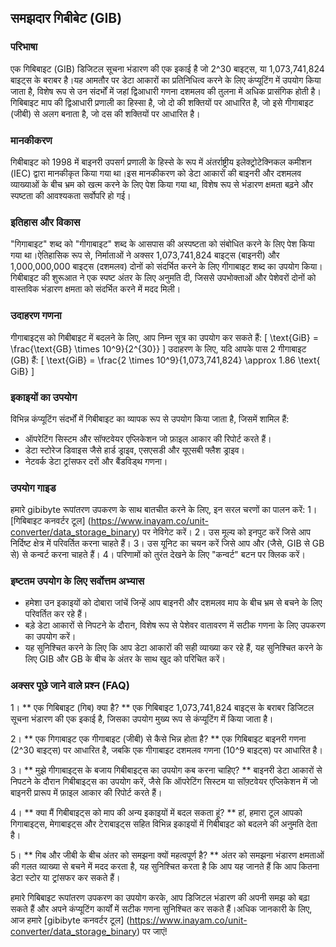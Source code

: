 ## समझदार गिबीबेट (GIB)

### परिभाषा
एक गिबिबाइट (GIB) डिजिटल सूचना भंडारण की एक इकाई है जो 2^30 बाइट्स, या 1,073,741,824 बाइट्स के बराबर है।यह आमतौर पर डेटा आकारों का प्रतिनिधित्व करने के लिए कंप्यूटिंग में उपयोग किया जाता है, विशेष रूप से उन संदर्भों में जहां द्विआधारी गणना दशमलव की तुलना में अधिक प्रासंगिक होती है।गिबिबाइट माप की द्विआधारी प्रणाली का हिस्सा है, जो दो की शक्तियों पर आधारित है, जो इसे गीगाबाइट (जीबी) से अलग बनाता है, जो दस की शक्तियों पर आधारित है।

### मानकीकरण
गिबीबाइट को 1998 में बाइनरी उपसर्ग प्रणाली के हिस्से के रूप में अंतर्राष्ट्रीय इलेक्ट्रोटेक्निकल कमीशन (IEC) द्वारा मानकीकृत किया गया था।इस मानकीकरण को डेटा आकारों की बाइनरी और दशमलव व्याख्याओं के बीच भ्रम को खत्म करने के लिए पेश किया गया था, विशेष रूप से भंडारण क्षमता बढ़ने और स्पष्टता की आवश्यकता सर्वोपरि हो गई।

### इतिहास और विकास
"गिगाबाइट" शब्द को "गीगाबाइट" शब्द के आसपास की अस्पष्टता को संबोधित करने के लिए पेश किया गया था।ऐतिहासिक रूप से, निर्माताओं ने अक्सर 1,073,741,824 बाइट्स (बाइनरी) और 1,000,000,000 बाइट्स (दशमलव) दोनों को संदर्भित करने के लिए गीगाबाइट शब्द का उपयोग किया।गिबीबाइट की शुरूआत ने एक स्पष्ट अंतर के लिए अनुमति दी, जिससे उपभोक्ताओं और पेशेवरों दोनों को वास्तविक भंडारण क्षमता को संदर्भित करने में मदद मिली।

### उदाहरण गणना
गीगाबाइट्स को गिबीबाइट में बदलने के लिए, आप निम्न सूत्र का उपयोग कर सकते हैं:
\[ \text{GiB} = \frac{\text{GB} \times 10^9}{2^{30}} \]
उदाहरण के लिए, यदि आपके पास 2 गीगाबाइट (GB) हैं:
\[ \text{GiB} = \frac{2 \times 10^9}{1,073,741,824} \approx 1.86 \text{ GiB} \]

### इकाइयों का उपयोग
विभिन्न कंप्यूटिंग संदर्भों में गिबीबाइट का व्यापक रूप से उपयोग किया जाता है, जिसमें शामिल हैं:
- ऑपरेटिंग सिस्टम और सॉफ्टवेयर एप्लिकेशन जो फ़ाइल आकार की रिपोर्ट करते हैं।
- डेटा स्टोरेज डिवाइस जैसे हार्ड ड्राइव, एसएसडी और यूएसबी फ्लैश ड्राइव।
- नेटवर्क डेटा ट्रांसफर दरों और बैंडविड्थ गणना।

### उपयोग गाइड
हमारे gibibyte रूपांतरण उपकरण के साथ बातचीत करने के लिए, इन सरल चरणों का पालन करें:
1। [गिबिबाइट कनवर्टर टूल] (https://www.inayam.co/unit-converter/data_storage_binary) पर नेविगेट करें।
2। उस मूल्य को इनपुट करें जिसे आप निर्दिष्ट क्षेत्र में परिवर्तित करना चाहते हैं।
3। उस यूनिट का चयन करें जिसे आप और (जैसे, GIB से GB से) से कन्वर्ट करना चाहते हैं।
4। परिणामों को तुरंत देखने के लिए "कन्वर्ट" बटन पर क्लिक करें।

### इष्टतम उपयोग के लिए सर्वोत्तम अभ्यास
- हमेशा उन इकाइयों को दोबारा जांचें जिन्हें आप बाइनरी और दशमलव माप के बीच भ्रम से बचने के लिए परिवर्तित कर रहे हैं।
- बड़े डेटा आकारों से निपटने के दौरान, विशेष रूप से पेशेवर वातावरण में सटीक गणना के लिए उपकरण का उपयोग करें।
- यह सुनिश्चित करने के लिए कि आप डेटा आकारों की सही व्याख्या कर रहे हैं, यह सुनिश्चित करने के लिए GIB और GB के बीच के अंतर के साथ खुद को परिचित करें।

### अक्सर पूछे जाने वाले प्रश्न (FAQ)

1। ** एक गिबिबाइट (गिब) क्या है? **
एक गिबिबाइट 1,073,741,824 बाइट्स के बराबर डिजिटल सूचना भंडारण की एक इकाई है, जिसका उपयोग मुख्य रूप से कंप्यूटिंग में किया जाता है।

2। ** एक गिगाबाइट एक गीगाबाइट (जीबी) से कैसे भिन्न होता है? **
एक गिबिबाइट बाइनरी गणना (2^30 बाइट्स) पर आधारित है, जबकि एक गीगाबाइट दशमलव गणना (10^9 बाइट्स) पर आधारित है।

3। ** मुझे गीगाबाइट्स के बजाय गिबीबाइट्स का उपयोग कब करना चाहिए? **
बाइनरी डेटा आकारों से निपटने के दौरान गिबीबाइट्स का उपयोग करें, जैसे कि ऑपरेटिंग सिस्टम या सॉफ़्टवेयर एप्लिकेशन में जो बाइनरी प्रारूप में फ़ाइल आकार की रिपोर्ट करते हैं।

4। ** क्या मैं गिबीबाइट्स को माप की अन्य इकाइयों में बदल सकता हूं? **
हां, हमारा टूल आपको गिगाबाइट्स, मेगाबाइट्स और टेराबाइट्स सहित विभिन्न इकाइयों में गिबीबाइट को बदलने की अनुमति देता है।

5। ** गिब और जीबी के बीच अंतर को समझना क्यों महत्वपूर्ण है? **
अंतर को समझना भंडारण क्षमताओं की गलत व्याख्या से बचने में मदद करता है, यह सुनिश्चित करता है कि आप यह जानते हैं कि आप कितना डेटा स्टोर या ट्रांसफर कर सकते हैं।

हमारे गिबिबाइट रूपांतरण उपकरण का उपयोग करके, आप डिजिटल भंडारण की अपनी समझ को बढ़ा सकते हैं और अपने कंप्यूटिंग कार्यों में सटीक गणना सुनिश्चित कर सकते हैं।अधिक जानकारी के लिए, आज हमारे [gibibyte कनवर्टर टूल] (https://www.inayam.co/unit-converter/data_storage_binary) पर जाएं!